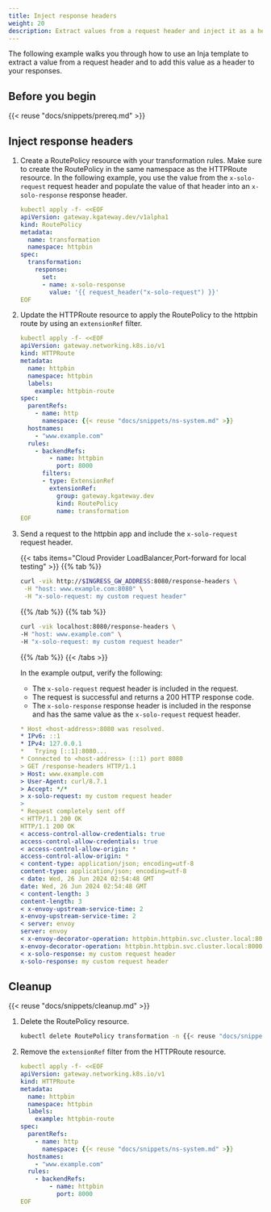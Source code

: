 ```yaml
---
title: Inject response headers
weight: 20
description: Extract values from a request header and inject it as a header to your response. 
---
```


The following example walks you through how to use an Inja template to extract a value from a request header and to add this value as a header to your responses. 

## Before you begin

{{< reuse "docs/snippets/prereq.md" >}}

## Inject response headers
   
1. Create a RoutePolicy resource with your transformation rules. Make sure to create the RoutePolicy in the same namespace as the HTTPRoute resource. In the following example, you use the value from the `x-solo-request` request header and populate the value of that header into an `x-solo-response` response header.
   
   ```yaml
   kubectl apply -f- <<EOF
   apiVersion: gateway.kgateway.dev/v1alpha1
   kind: RoutePolicy
   metadata:
     name: transformation
     namespace: httpbin
   spec:
     transformation:
       response:
         set:
         - name: x-solo-response
           value: '{{ request_header("x-solo-request") }}' 
   EOF
   ```

2. Update the HTTPRoute resource to apply the RoutePolicy to the httpbin route by using an `extensionRef` filter.

   ```yaml
   kubectl apply -f- <<EOF
   apiVersion: gateway.networking.k8s.io/v1
   kind: HTTPRoute
   metadata:
     name: httpbin
     namespace: httpbin
     labels:
       example: httpbin-route
   spec:
     parentRefs:
       - name: http
         namespace: {{< reuse "docs/snippets/ns-system.md" >}}
     hostnames:
       - "www.example.com"
     rules:
       - backendRefs:
           - name: httpbin
             port: 8000
         filters:
         - type: ExtensionRef
           extensionRef:
             group: gateway.kgateway.dev
             kind: RoutePolicy
             name: transformation
   EOF
   ```

3. Send a request to the httpbin app and include the `x-solo-request` request header.
   
   {{< tabs items="Cloud Provider LoadBalancer,Port-forward for local testing" >}}
   {{% tab %}}
   ```sh
   curl -vik http://$INGRESS_GW_ADDRESS:8080/response-headers \
    -H "host: www.example.com:8080" \
    -H "x-solo-request: my custom request header" 
   ```
   {{% /tab %}}
   {{% tab %}}
   ```sh
   curl -vik localhost:8080/response-headers \
   -H "host: www.example.com" \
   -H "x-solo-request: my custom request header"
   ```
   {{% /tab %}}
   {{< /tabs >}}
   
   In the example output, verify the following:
   
   * The `x-solo-request` request header is included in the request.
   * The request is successful and returns a 200 HTTP response code.
   * The `x-solo-response` response header is included in the response and has the same value as the `x-solo-request` request header.

   ```yaml {linenos=table,hl_lines=[10,14,32],linenostart=1}
   * Host <host-address>:8080 was resolved.
   * IPv6: ::1
   * IPv4: 127.0.0.1
   *   Trying [::1]:8080...
   * Connected to <host-address> (::1) port 8080
   > GET /response-headers HTTP/1.1
   > Host: www.example.com
   > User-Agent: curl/8.7.1
   > Accept: */*
   > x-solo-request: my custom request header
   > 
   * Request completely sent off
   < HTTP/1.1 200 OK
   HTTP/1.1 200 OK
   < access-control-allow-credentials: true
   access-control-allow-credentials: true
   < access-control-allow-origin: *
   access-control-allow-origin: *
   < content-type: application/json; encoding=utf-8
   content-type: application/json; encoding=utf-8
   < date: Wed, 26 Jun 2024 02:54:48 GMT
   date: Wed, 26 Jun 2024 02:54:48 GMT
   < content-length: 3
   content-length: 3
   < x-envoy-upstream-service-time: 2
   x-envoy-upstream-service-time: 2
   < server: envoy
   server: envoy
   < x-envoy-decorator-operation: httpbin.httpbin.svc.cluster.local:8000/*
   x-envoy-decorator-operation: httpbin.httpbin.svc.cluster.local:8000/*
   < x-solo-response: my custom request header
   x-solo-response: my custom request header
   ```
   
## Cleanup

{{< reuse "docs/snippets/cleanup.md" >}}

1. Delete the RoutePolicy resource.

   ```sh
   kubectl delete RoutePolicy transformation -n {{< reuse "docs/snippets/ns-system.md" >}}
   ```
   
2. Remove the `extensionRef` filter from the HTTPRoute resource.

   ```yaml
   kubectl apply -f- <<EOF
   apiVersion: gateway.networking.k8s.io/v1
   kind: HTTPRoute
   metadata:
     name: httpbin
     namespace: httpbin
     labels:
       example: httpbin-route
   spec:
     parentRefs:
       - name: http
         namespace: {{< reuse "docs/snippets/ns-system.md" >}}
     hostnames:
       - "www.example.com"
     rules:
       - backendRefs:
           - name: httpbin
             port: 8000
   EOF
   ```
   
